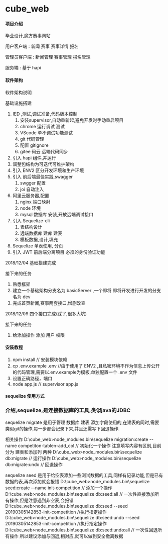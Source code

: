 # cube_web

#### 项目介绍
毕业设计,魔方赛事网站

用户客户端 : 新闻 赛事 赛事详情 报名

管理员客户端 : 新闻管理 赛事管理 报名管理

服务端 : 基于 hapi 

#### 软件架构
软件架构说明

基础设施搭建
1. IED ,测试,调试准备,代码版本控制
    1. 安装supervisor,自动重新起,避免开发时手动重启项目
    2. chrome 运行调试 测试
    3. VScode 单不调试功能测试
    4. git 代码管理
    5. 配置 gitignore
    6. gitee 码云 远端代码同步
2. 引入 hapi 组件,并运行
3. 调整包结构为可迭代可维护架构
4. 引入 ENV2 区分开发环境和生产环境
5. 引入 前后端最佳实践,swagger
    1. swgger 配置
    2. joi 自动注入
6. 阿里云服务器,配置
    1. nginx 端口映射
    2. node 环境
    3. mysql 数据库 安装,开放远端调试接口
7. 引入 Sequelize-cli
    1. 表结构设计
    2. 远端数据库 建库 建表
    3. 模板数据,设计,填充
8. Sequelize 单表使用, 分页
9. 引入 JWT 前后端分离项目 必须的身份验证功能


2018/12/04 基础搭建完成

接下来的任务
1. 熟悉框架
2. 建立一个基础架构分支名为 basicServer ,一个即将 即将开发进行开发的分支名为 dev
3. 完成首页新闻,赛事两套接口,增删改查

2018/12/09 四个接口完成(踩了,很多大坑)

接下来的任务
1. 给添加操作 添加 用户 权限


#### 安装教程

1. npm install  // 安装模块依赖
2. cp .env.example .env //由于使用了 ENV2 ,且私密环境不作为信息上传公开的代码管理,需要以.env.example为模板,单独配置一个 .env 文件
3. 设置正确路径，端口
4. node app.js // supervisor app.js

#### sequelize 使用方式

### 介绍,sequelize,是连接数据库的工具,类似java的JDBC

sequelize migrate 是用于管理 数据库 建表 添加字段使用的,在建表的同时,需要类似git的操作,每一步都会记录下来,并且还需写下回退操作.

相关操作
D:\cube_web>node_modules\.bin\sequelize migration:create --name competiton-tablen-add_col // 初始化一个操作 注意填写内容有区别,目前分为 建表和添加列 两种
D:\cube_web>node_modules\.bin\sequelize db:migrate // 运行操作
D:\cube_web>node_modules\.bin\sequelize db:migrate:undo // 回退操作

sequelize seed 是用于给空表添加一些测试数据的工具,同样有记录功能,但是已有数据的表,再次添加就会报错
D:\cube_web>node_modules\.bin\sequelize seed:create --name init-competition // 添加一个操作
D:\cube_web>node_modules\.bin\sequelize db:seed:all // 一次性直接添加所有操作,但是注意遇到非空表,会报错
D:\cube_web>node_modules\.bin\sequelize db:seed --seed 20190305142853-init-competition //执行指定操作
D:\cube_web>node_modules\.bin\sequelize db:seed:undo --seed 20190305142853-init-competition //执行指定操作
D:\cube_web>node_modules\.bin\sequelize db:seed:undo:all // 一次性回退所有操作 所以建议添加与回退,相对应,就可以做到安全撤离数据